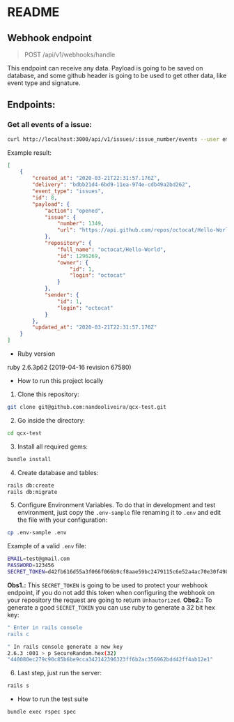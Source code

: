 # README

## Webhook endpoint

> POST /api/v1/webhooks/handle

This endpoint can receive any data. Payload is going to be saved on database, and some github header is going to be used to get other data, like event type and signature.

## Endpoints:

### Get all events of a issue:
```bash
curl http://localhost:3000/api/v1/issues/:issue_number/events --user email:password | python -m json.tool
```

Example result:
```json
[
    {
        "created_at": "2020-03-21T22:31:57.176Z",
        "delivery": "bdbb21d4-6bd9-11ea-974e-cdb49a2bd262",
        "event_type": "issues",
        "id": 8,
        "payload": {
            "action": "opened",
            "issue": {
                "number": 1349,
                "url": "https://api.github.com/repos/octocat/Hello-World/issues/1347"
            },
            "repository": {
                "full_name": "octocat/Hello-World",
                "id": 1296269,
                "owner": {
                    "id": 1,
                    "login": "octocat"
                }
            },
            "sender": {
                "id": 1,
                "login": "octocat"
            }
        },
        "updated_at": "2020-03-21T22:31:57.176Z"
    }
]
```

* Ruby version

ruby 2.6.3p62 (2019-04-16 revision 67580)

* How to run this project locally

1. Clone this repository:

```sh
git clone git@github.com:nandooliveira/qcx-test.git
```

2. Go inside the directory:

```sh
cd qcx-test
```

3. Install all required gems:

```sh
bundle install
```

4. Create database and tables:

```sh
rails db:create
rails db:migrate
```

5. Configure Environment Variables. To do that in development and test environment, just copy the `.env-sample` file renaming it to `.env` and edit the file with your configuration:

```sh
cp .env-sample .env
```

Example of a valid `.env` file:

```sh
EMAIL=test@gmail.com
PASSWORD=123456
SECRET_TOKEN=d42fb616d55a3f066f066b9cf8aae59bc2479115c6e52a4ac70e30f49882b973
```

**Obs1.:** This `SECRET_TOKEN` is going to be used to protect your webhook endpoint, if you do not add this token when configuring the webhook on your repository the request are going to return `Unhautorized`.
**Obs2.:** To generate a good `SECRET_TOKEN` you can use ruby to generate a 32 bit hex key:

```sh
" Enter in rails console
rails c

" In rails console generate a new key
2.6.3 :001 > p SecureRandom.hex(32)
"440080ec279c90c85b6be9cca342142396323ff6b2ac356962bdd42ff4ab12e1"
```

6. Last step, just run the server:

```sh
rails s
```

* How to run the test suite

```sh
bundle exec rspec spec
```

